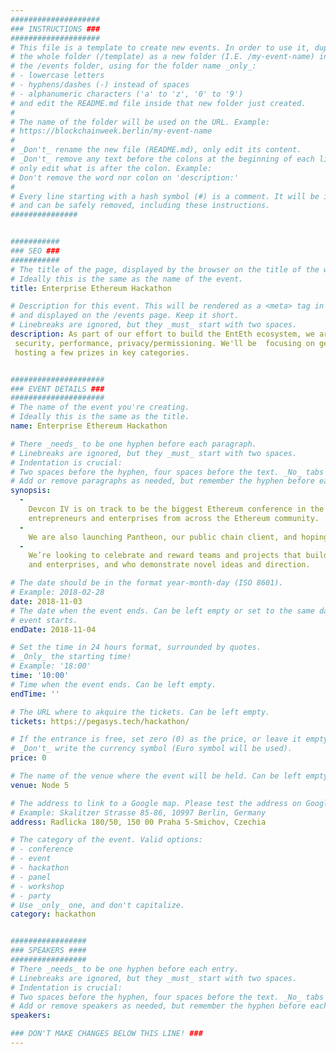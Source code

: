```yaml
---
####################
### INSTRUCTIONS ###
####################
# This file is a template to create new events. In order to use it, duplicate
# the whole folder (/template) as a new folder (I.E. /my-event-name) inside of
# the /events folder, using for the folder name _only_:
# - lowercase letters
# - hyphens/dashes (-) instead of spaces
# - alphanumeric characters ('a' to 'z', '0' to '9')
# and edit the README.md file inside that new folder just created.
#
# The name of the folder will be used on the URL. Example:
# https://blockchainweek.berlin/my-event-name
#
# _Don't_ rename the new file (README.md), only edit its content.
# _Don't_ remove any text before the colons at the beginning of each line,
# only edit what is after the colon. Example:
# Don't remove the word nor colon on 'description:'
#
# Every line starting with a hash symbol (#) is a comment. It will be ignored
# and can be safely removed, including these instructions.
###############


###########
### SEO ###
###########
# The title of the page, displayed by the browser on the title of the window.
# Ideally this is the same as the name of the event.
title: Enterprise Ethereum Hackathon

# Description for this event. This will be rendered as a <meta> tag in the HTML,
# and displayed on the /events page. Keep it short.
# Linebreaks are ignored, but they _must_ start with two spaces.
description: As part of our effort to build the EntEth ecosystem, we are hosting a hackathon focused on a few key areas:
 security, performance, privacy/permissioning. We'll be  focusing on getting enterprise devs working together and 
 hosting a few prizes in key categories. 


#####################
### EVENT DETAILS ###
#####################
# The name of the event you're creating.
# Ideally this is the same as the title.
name: Enterprise Ethereum Hackathon

# There _needs_ to be one hyphen before each paragraph.
# Linebreaks are ignored, but they _must_ start with two spaces.
# Indentation is crucial:
# Two spaces before the hyphen, four spaces before the text. _No_ tabs allowed.
# Add or remove paragraphs as needed, but remember the hyphen before each entry.
synopsis:
  -
    Devcon IV is on track to be the biggest Ethereum conference in the world to date, drawing hundreds of engineers, 
    entrepreneurs and enterprises from across the Ethereum community.
  -  
    We are also launching Pantheon, our public chain client, and hoping to kickstart engagement with the codebase.
  -  
    We’re looking to celebrate and reward teams and projects that build useful tools and extensions for the community 
    and enterprises, and who demonstrate novel ideas and direction.

# The date should be in the format year-month-day (ISO 8601).
# Example: 2018-02-28
date: 2018-11-03
# The date when the event ends. Can be left empty or set to the same day the
# event starts.
endDate: 2018-11-04

# Set the time in 24 hours format, surrounded by quotes.
# _Only_ the starting time!
# Example: '18:00'
time: '10:00'
# Time when the event ends. Can be left empty.
endTime: ''

# The URL where to akquire the tickets. Can be left empty.
tickets: https://pegasys.tech/hackathon/

# If the entrance is free, set zero (0) as the price, or leave it empty.
# _Don't_ write the currency symbol (Euro symbol will be used).
price: 0

# The name of the venue where the event will be held. Can be left empty.
venue: Node 5

# The address to link to a Google map. Please test the address on Google Maps.
# Example: Skalitzer Strasse 85-86, 10997 Berlin, Germany
address: Radlicka 180/50, 150 00 Praha 5-Smichov, Czechia

# The category of the event. Valid options:
# - conference
# - event
# - hackathon
# - panel
# - workshop
# - party
# Use _only_ one, and don't capitalize.
category: hackathon


#################
### SPEAKERS ####
#################
# There _needs_ to be one hyphen before each entry.
# Linebreaks are ignored, but they _must_ start with two spaces.
# Indentation is crucial:
# Two spaces before the hyphen, four spaces before the text. _No_ tabs allowed.
# Add or remove speakers as needed, but remember the hyphen before each entry.
speakers:

### DON'T MAKE CHANGES BELOW THIS LINE! ###
---
```

<!-- ### DON'T MAKE CHANGES BELOW THIS LINE! ### -->

<Event-Content/>
